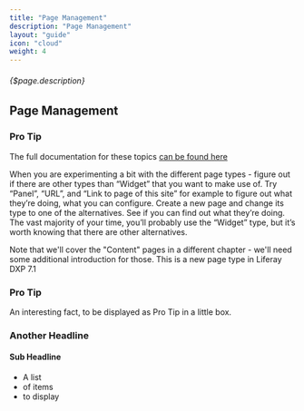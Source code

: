 ```yaml
---
title: "Page Management"
description: "Page Management"
layout: "guide"
icon: "cloud"
weight: 4
---
```


###### {$page.description}

<article id="1">

## Page Management

<aside>

### <span class="icon-16-star"></span> Pro Tip

The full documentation for these topics [can be found here](https://dev.liferay.com/discover/portal/-/knowledge_base/7-1/creating-and-managing-pages) 

</aside>

When you are experimenting a bit with the different page types - figure out if there are other types than “Widget” that you want to make use of. Try “Panel”, “URL”, and “Link to page of this site” for example to figure out what they’re doing, what you can configure. Create a new page and change its type to one of the alternatives. See if you can find out what they’re doing. The vast majority of your time, you’ll probably use the “Widget” type, but it’s worth knowing that there are other alternatives. 

Note that we'll cover the "Content" pages in a different chapter - we'll need some additional introduction for those. This is a new page type in Liferay DXP 7.1

<aside>

### <span class="icon-16-star"></span> Pro Tip

An interesting fact, to be displayed as Pro Tip in a little box.

</aside>

</article>
<article id="2">

### Another Headline

#### Sub Headline

- A list
- of items
- to display

</article>
 

